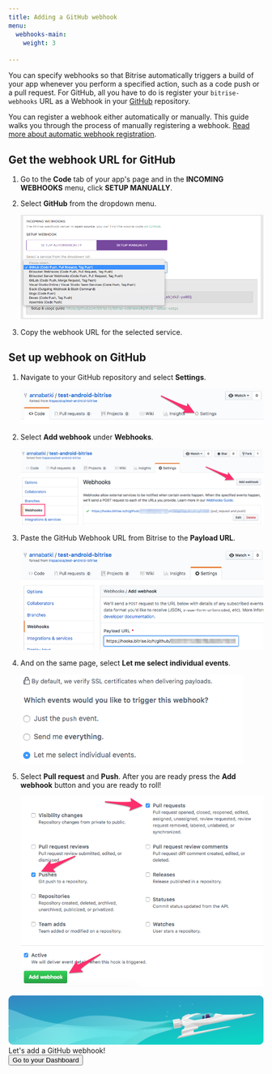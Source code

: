```yaml
---
title: Adding a GitHub webhook
menu:
  webhooks-main:
    weight: 3

---
```

You can specify webhooks so that Bitrise automatically triggers a build of your app whenever you perform a specified action, such as a code push or a pull request. For GitHub, all you have to do is register your `bitrise-webhooks` URL as a Webhook in your [GitHub](https://www.github.com) repository.

You can register a webhook either automatically or manually. This guide walks you through the process of manually registering a webhook. [Read more about automatic webhook registration](/webhooks/index#setting-up-incoming-webhooks-automatically/).

## Get the webhook URL for GitHub

1. Go to the **Code** tab of your app's page and in the **INCOMING WEBHOOKS** menu, click **SETUP MANUALLY**.
2. Select **GitHub** from the dropdown menu.

   ![Screenshot](/img/github-webhook-1.png)
3. Copy the webhook URL for the selected service.

## Set up webhook on GitHub

1. Navigate to your GitHub repository and select **Settings**.

   ![Screenshot](/img/webhooks/github-webhook-2.png)
2. Select **Add webhook** under **Webhooks**.

   ![Screenshot](/img/webhooks/github-webhook-3.png)
3. Paste the GitHub Webhook URL from Bitrise to the **Payload URL**.

   ![Screenshot](/img/webhooks/github-webhook-4.png)
4. And on the same page, select **Let me select individual events**.

   ![Screenshot](/img/webhooks/github-webhook-5.png)
5. Select **Pull request** and **Push**. After you are ready press the **Add webhook** button and you are ready to roll!

   ![Screenshot](/img/webhooks/github-webhook-6.png)

<div class="banner">
<img src="/assets/images/banner-bg-888x170.png" style="border: none;">
<div class="deploy-text">Let's add a GitHub webhook!</div>
<a target="_blank" href="https://app.bitrise.io/dashboard/builds"><button class="button">Go to your Dashboard</button></a>
</div>